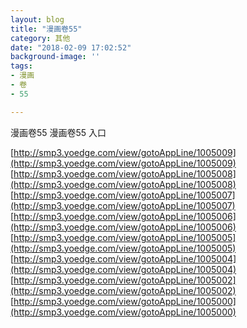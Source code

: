 ```yaml
---
layout: blog
title: "漫画卷55"
category: 其他
date: "2018-02-09 17:02:52"
background-image: ''
tags:
- 漫画
- 卷
- 55

---
```

漫画卷55
漫画卷55
入口

[http://smp3.yoedge.com/view/gotoAppLine/1005009](http://smp3.yoedge.com/view/gotoAppLine/1005009)
[http://smp3.yoedge.com/view/gotoAppLine/1005008](http://smp3.yoedge.com/view/gotoAppLine/1005008)
[http://smp3.yoedge.com/view/gotoAppLine/1005007](http://smp3.yoedge.com/view/gotoAppLine/1005007)
[http://smp3.yoedge.com/view/gotoAppLine/1005006](http://smp3.yoedge.com/view/gotoAppLine/1005006)
[http://smp3.yoedge.com/view/gotoAppLine/1005005](http://smp3.yoedge.com/view/gotoAppLine/1005005)
[http://smp3.yoedge.com/view/gotoAppLine/1005004](http://smp3.yoedge.com/view/gotoAppLine/1005004)
[http://smp3.yoedge.com/view/gotoAppLine/1005002](http://smp3.yoedge.com/view/gotoAppLine/1005002)
[http://smp3.yoedge.com/view/gotoAppLine/1005000](http://smp3.yoedge.com/view/gotoAppLine/1005000)

        
